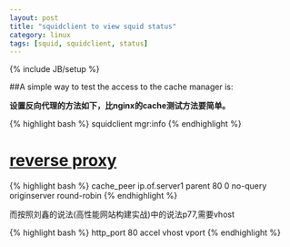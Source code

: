 ```yaml
---
layout: post
title: "squidclient to view squid status"
category: linux
tags: [squid, squidclient, status]
---
```

{% include JB/setup %}

##A simple way to test the access to the cache manager is:

**设置反向代理的方法如下，比nginx的cache测试方法要简单。**

{% highlight bash %}
squidclient mgr:info
{% endhighlight %}

# [reverse proxy](http://wiki.squid-cache.org/SquidFaq/ReverseProxy#Load_balancing_of_backend_servers)

{% highlight bash %}
cache_peer ip.of.server1 parent 80 0 no-query originserver round-robin
{% endhighlight %}

而按照刘鑫的说法(高性能网站构建实战)中的说法p77,需要vhost



{% highlight bash %}
http_port 80 accel vhost vport
{% endhighlight %}
